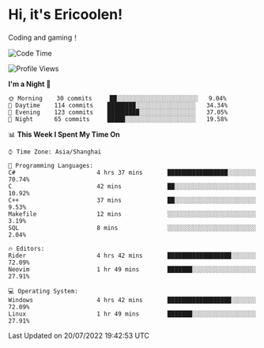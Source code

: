 # Hi, it's Ericoolen!
Coding and gaming！

<!--START_SECTION:waka-->
![Code Time](http://img.shields.io/badge/Code%20Time-338%20hrs%2018%20mins-blue)

![Profile Views](http://img.shields.io/badge/Profile%20Views-3-blue)

**I'm a Night 🦉** 

```text
🌞 Morning    30 commits     ██░░░░░░░░░░░░░░░░░░░░░░░   9.04% 
🌆 Daytime    114 commits    ████████░░░░░░░░░░░░░░░░░   34.34% 
🌃 Evening    123 commits    █████████░░░░░░░░░░░░░░░░   37.05% 
🌙 Night      65 commits     █████░░░░░░░░░░░░░░░░░░░░   19.58%

```


📊 **This Week I Spent My Time On** 

```text
⌚︎ Time Zone: Asia/Shanghai

💬 Programming Languages: 
C#                       4 hrs 37 mins       █████████████████░░░░░░░░   70.74% 
C                        42 mins             ██░░░░░░░░░░░░░░░░░░░░░░░   10.92% 
C++                      37 mins             ██░░░░░░░░░░░░░░░░░░░░░░░   9.53% 
Makefile                 12 mins             ░░░░░░░░░░░░░░░░░░░░░░░░░   3.19% 
SQL                      8 mins              ░░░░░░░░░░░░░░░░░░░░░░░░░   2.04%

🔥 Editors: 
Rider                    4 hrs 42 mins       ██████████████████░░░░░░░   72.09% 
Neovim                   1 hr 49 mins        ███████░░░░░░░░░░░░░░░░░░   27.91%

💻 Operating System: 
Windows                  4 hrs 42 mins       ██████████████████░░░░░░░   72.09% 
Linux                    1 hr 49 mins        ███████░░░░░░░░░░░░░░░░░░   27.91%

```


 Last Updated on 20/07/2022 19:42:53 UTC
<!--END_SECTION:waka-->

